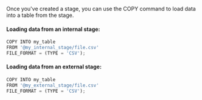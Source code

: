 Once you've created a stage, you can use the COPY command to load data into a table from the stage.

#### Loading data from an internal stage:
```python
COPY INTO my_table
FROM '@my_internal_stage/file.csv'
FILE_FORMAT = (TYPE = 'CSV');
```
#### Loading data from an external stage:
```python
COPY INTO my_table
FROM '@my_external_stage/file.csv'
FILE_FORMAT = (TYPE = 'CSV');
```
